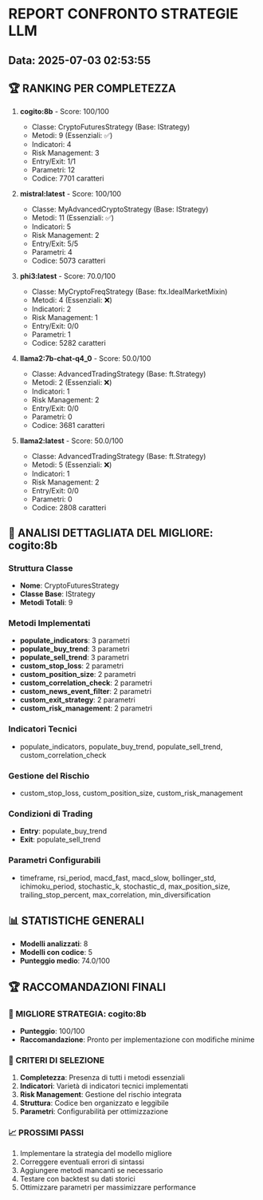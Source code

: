 
# REPORT CONFRONTO STRATEGIE LLM
## Data: 2025-07-03 02:53:55

## 🏆 RANKING PER COMPLETEZZA

1. **cogito:8b** - Score: 100/100
   - Classe: CryptoFuturesStrategy (Base: IStrategy)
   - Metodi: 9 (Essenziali: ✅)
   - Indicatori: 4
   - Risk Management: 3
   - Entry/Exit: 1/1
   - Parametri: 12
   - Codice: 7701 caratteri

2. **mistral:latest** - Score: 100/100
   - Classe: MyAdvancedCryptoStrategy (Base: IStrategy)
   - Metodi: 11 (Essenziali: ✅)
   - Indicatori: 5
   - Risk Management: 2
   - Entry/Exit: 5/5
   - Parametri: 4
   - Codice: 5073 caratteri

3. **phi3:latest** - Score: 70.0/100
   - Classe: MyCryptoFreqStrategy (Base: ftx.IdealMarketMixin)
   - Metodi: 4 (Essenziali: ❌)
   - Indicatori: 2
   - Risk Management: 1
   - Entry/Exit: 0/0
   - Parametri: 1
   - Codice: 5282 caratteri

4. **llama2:7b-chat-q4_0** - Score: 50.0/100
   - Classe: AdvancedTradingStrategy (Base: ft.Strategy)
   - Metodi: 2 (Essenziali: ❌)
   - Indicatori: 1
   - Risk Management: 2
   - Entry/Exit: 0/0
   - Parametri: 0
   - Codice: 3681 caratteri

5. **llama2:latest** - Score: 50.0/100
   - Classe: AdvancedTradingStrategy (Base: ft.Strategy)
   - Metodi: 5 (Essenziali: ❌)
   - Indicatori: 1
   - Risk Management: 2
   - Entry/Exit: 0/0
   - Parametri: 0
   - Codice: 2808 caratteri

## 🎯 ANALISI DETTAGLIATA DEL MIGLIORE: cogito:8b


### Struttura Classe
- **Nome**: CryptoFuturesStrategy
- **Classe Base**: IStrategy
- **Metodi Totali**: 9

### Metodi Implementati
- **populate_indicators**: 3 parametri
- **populate_buy_trend**: 3 parametri
- **populate_sell_trend**: 3 parametri
- **custom_stop_loss**: 2 parametri
- **custom_position_size**: 2 parametri
- **custom_correlation_check**: 2 parametri
- **custom_news_event_filter**: 2 parametri
- **custom_exit_strategy**: 2 parametri
- **custom_risk_management**: 2 parametri

### Indicatori Tecnici
- populate_indicators, populate_buy_trend, populate_sell_trend, custom_correlation_check

### Gestione del Rischio
- custom_stop_loss, custom_position_size, custom_risk_management

### Condizioni di Trading
- **Entry**: populate_buy_trend
- **Exit**: populate_sell_trend

### Parametri Configurabili
- timeframe, rsi_period, macd_fast, macd_slow, bollinger_std, ichimoku_period, stochastic_k, stochastic_d, max_position_size, trailing_stop_percent, max_correlation, min_diversification

## 📊 STATISTICHE GENERALI
- **Modelli analizzati**: 8
- **Modelli con codice**: 5
- **Punteggio medio**: 74.0/100

## 🏆 RACCOMANDAZIONI FINALI

### 🥇 MIGLIORE STRATEGIA: cogito:8b
- **Punteggio**: 100/100
- **Raccomandazione**: Pronto per implementazione con modifiche minime

### 🎯 CRITERI DI SELEZIONE
1. **Completezza**: Presenza di tutti i metodi essenziali
2. **Indicatori**: Varietà di indicatori tecnici implementati
3. **Risk Management**: Gestione del rischio integrata
4. **Struttura**: Codice ben organizzato e leggibile
5. **Parametri**: Configurabilità per ottimizzazione

### 📈 PROSSIMI PASSI
1. Implementare la strategia del modello migliore
2. Correggere eventuali errori di sintassi
3. Aggiungere metodi mancanti se necessario
4. Testare con backtest su dati storici
5. Ottimizzare parametri per massimizzare performance
